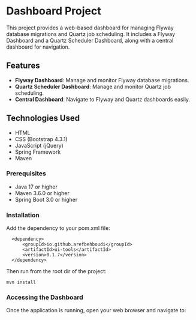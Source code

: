 # Dashboard Project

This project provides a web-based dashboard for managing Flyway database migrations and Quartz job scheduling. It includes a Flyway Dashboard and a Quartz Scheduler Dashboard, along with a central dashboard for navigation.

## Features

- **Flyway Dashboard**: Manage and monitor Flyway database migrations.
- **Quartz Scheduler Dashboard**: Manage and monitor Quartz job scheduling.
- **Central Dashboard**: Navigate to Flyway and Quartz dashboards easily.

## Technologies Used

- HTML
- CSS (Bootstrap 4.3.1)
- JavaScript (jQuery)
- Spring Framework
- Maven

### Prerequisites

- Java 17 or higher
- Maven 3.6.0 or higher
- Spring Boot 3.0 or higher

### Installation

Add the dependency to your pom.xml file:

```
  <dependency>
      <groupId>io.github.arefbehboudi</groupId>
      <artifactId>ui-tools</artifactId>
      <version>0.1.7</version>
  </dependency>
```

Then run from the root dir of the project:

```
mvn install
```

### Accessing the Dashboard

Once the application is running, open your web browser and navigate to:

